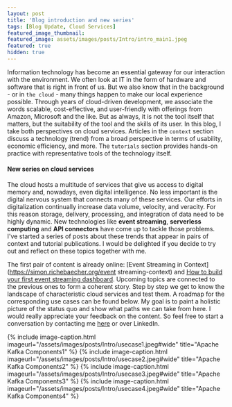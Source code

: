 ```yaml
---
layout: post
title: 'Blog introduction and new series'
tags: [Blog Update, Cloud Services]
featured_image_thumbnail:  
featured_image: assets/images/posts/Intro/intro_main1.jpeg
featured: true
hidden: true
---
```


Information technology has become an essential gateway for our interaction with the environment. We often look at IT in the form of hardware and software that is right in front of us. But we also know that in the background - or in `the cloud` - many things happen to make our local experience possible. Through years of cloud-driven development, we associate the words scalable, cost-effective, and user-friendly with offerings from Amazon, Microsoft and the like. But as always, it is not the tool itself that matters, but the suitability of the tool and the skills of its user. In this blog, I take both perspectives on cloud services. Articles in the `context` section discuss a technology (trend) from a broad perspective in terms of usability, economic efficiency, and more. The `tutorials` section provides hands-on practice with representative tools of the technology itself.


#### New series on cloud services
The cloud hosts a multitude of services that give us access to digital memory and, nowadays, even digital intelligence. No less important is the digital nervous system that connects many of these services. Our efforts in digitalization continually increase data volume, velocity, and veracity. For this reason storage, delivery, processing, and integration of data need to be highly dynamic. New technologies like **event streaming**, **serverless computing** and **API connectors** have come up to tackle those problems. I've started a series of posts about these trends that appear in pairs of context and tutorial publications. I would be delighted if you decide to try out and reflect on these topics together with me. 

The first pair of content is already online: [Event Streaming in Context](https://simon.richebaecher.org/event streaming-context) and [How to build your first event streaming dashboard](https://simon.richebaecher.org/streaming-dashboard-tutorial). Upcoming topics are connected to the previous ones to form a coherent story. Step by step we get to know the landscape of characteristic cloud services and test them. A roadmap for the corresponding use cases can be found below. My goal is to paint a holistic picture of the status quo and show what paths we can take from here. I would really appreciate your feedback on the content. So feel free to start a conversation by contacting me [here](https://simon.richebaecher.org/contact) or over LinkedIn. 

{% include image-caption.html imageurl="/assets/images/posts/Intro/usecase1.jpeg#wide" title="Apache Kafka Components1" %}
{% include image-caption.html imageurl="/assets/images/posts/Intro/usecase2.jpeg#wide" title="Apache Kafka Components2" %}
{% include image-caption.html imageurl="/assets/images/posts/Intro/usecase3.jpeg#wide" title="Apache Kafka Components3" %}
{% include image-caption.html imageurl="/assets/images/posts/Intro/usecase4.jpeg#wide" title="Apache Kafka Components4" %}